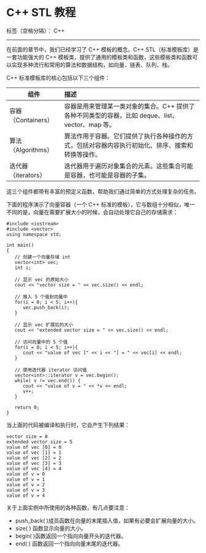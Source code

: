 ﻿# C++ STL 教程

标签（空格分隔）： C++


----------
在前面的章节中，我们已经学习了 C++ 模板的概念。C++ STL（标准模板库）是一套功能强大的 C++ 模板类，提供了通用的模板类和函数，这些模板类和函数可以实现多种流行和常用的算法和数据结构，如向量、链表、队列、栈。

C++ 标准模板库的核心包括以下三个组件：

组件|	描述
--|:--
容器（Containers）|	容器是用来管理某一类对象的集合。C++ 提供了各种不同类型的容器，比如 deque、list、vector、map 等。
算法（Algorithms）|	算法作用于容器。它们提供了执行各种操作的方式，包括对容器内容执行初始化、排序、搜索和转换等操作。
迭代器（iterators）|	迭代器用于遍历对象集合的元素。这些集合可能是容器，也可能是容器的子集。
这三个组件都带有丰富的预定义函数，帮助我们通过简单的方式处理复杂的任务。

下面的程序演示了向量容器（一个 C++ 标准的模板），它与数组十分相似，唯一不同的是，向量在需要扩展大小的时候，会自动处理它自己的存储需求：
```
#include <iostream>
#include <vector>
using namespace std;
 
int main()
{
   // 创建一个向量存储 int
   vector<int> vec; 
   int i;
 
   // 显示 vec 的原始大小
   cout << "vector size = " << vec.size() << endl;
 
   // 推入 5 个值到向量中
   for(i = 0; i < 5; i++){
      vec.push_back(i);
   }
 
   // 显示 vec 扩展后的大小
   cout << "extended vector size = " << vec.size() << endl;
 
   // 访问向量中的 5 个值
   for(i = 0; i < 5; i++){
      cout << "value of vec [" << i << "] = " << vec[i] << endl;
   }
 
   // 使用迭代器 iterator 访问值
   vector<int>::iterator v = vec.begin();
   while( v != vec.end()) {
      cout << "value of v = " << *v << endl;
      v++;
   }
 
   return 0;
}
```
当上面的代码被编译和执行时，它会产生下列结果：

    vector size = 0
    extended vector size = 5
    value of vec [0] = 0
    value of vec [1] = 1
    value of vec [2] = 2
    value of vec [3] = 3
    value of vec [4] = 4
    value of v = 0
    value of v = 1
    value of v = 2
    value of v = 3
    value of v = 4

关于上面实例中所使用的各种函数，有几点要注意：

 - push_back( )成员函数在向量的末尾插入值，如果有必要会扩展向量的大小。 
 - size( ) 函数显示向量的大小。
 - begin( )函数返回一个指向向量开头的迭代器。 
 - end( ) 函数返回一个指向向量末尾的迭代器。

